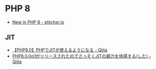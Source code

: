 # PHP 8
- [New in PHP 8 - stitcher.io](https://stitcher.io/blog/new-in-php-8)

## JIT
- [【PHP8.0】PHPでJITが使えるようになる - Qiita](https://qiita.com/rana_kualu/items/ba312d2789bd228f887a)
- [PHP8.0.0α1がリリースされたのでさっそくJITの威力を体感する(した) - Qiita](https://qiita.com/rana_kualu/items/73c346b3feadfa3a5b21)
